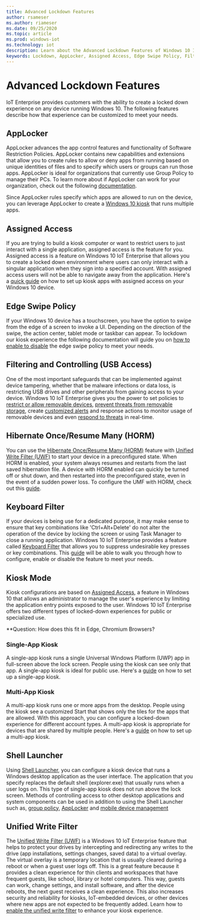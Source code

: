 ```yaml
---
title: Advanced Lockdown Features
author: rsameser
ms.author: riameser
ms.date: 09/25/2020
ms.topic: article
ms.prod: windows-iot
ms.technology: iot
description: Learn about the Advanced Lockdown Features of Windows 10 IoT Enterprise.
keywords: Lockdown, AppLocker, Assigned Access, Edge Swipe Policy, Filtering and Controlling, USB Access, Keyboard Filter, Kiosk Mode, Shell Launcher, Unified Write Filter, HORM
---
```


# Advanced Lockdown Features
IoT Enterprise provides customers with the ability to create a locked down experience on any device running Windows 10. The following features describe how that experience can be customized to meet your needs.

## AppLocker
AppLocker advances the app control features and functionality of Software Restriction Policies. AppLocker contains new capabilities and extensions that allow you to create rules to allow or deny apps from running based on unique identities of files and to specify which users or groups can run those apps. AppLocker is ideal for organizations that currently use Group Policy to manage their PCs. To learn more about if AppLocker can work for your organization, check out the following [documentation](https://docs.microsoft.com/windows/security/threat-protection/windows-defender-application-control/applocker/applocker-overview).

Since AppLocker rules specify which apps are allowed to run on the device, you can leverage AppLocker to create a [Windows 10 kiosk](https://docs.microsoft.com/windows/configuration/lock-down-windows-10-applocker) that runs multiple apps.

## Assigned Access
If you are trying to build a kiosk computer or want to restrict users to just interact with a single application, assigned access is the feature for you.
Assigned access is a feature on Windows 10 IoT Enterprise that allows you to create a locked down environment where users can only interact with a singular application when they sign into a specified account. With assigned access users will not be able to navigate away from the application.
Here's a [quick guide](https://docs.microsoft.com/windows-hardware/drivers/partnerapps/create-a-kiosk-app-for-assigned-access) on how to set up kiosk apps with assigned access on your Windows 10 device.  

## Edge Swipe Policy
If your Windows 10 device has a touchscreen, you have the option to swipe from the edge of a screen to invoke a UI. Depending on the direction of the swipe, the action center, tablet mode or taskbar can appear. To lockdown our kiosk experience the following documentation will guide you on [how to enable to disable](https://docs.microsoft.com/windows/client-management/mdm/policy-csp-lockdown#lockdown-allowedgeswipe) the edge swipe policy to meet your needs.

## Filtering and Controlling (USB Access)
One of the most important safeguards that can be implemented against device tampering, whether that be malware infections or data loss, is restricting USB drives and other peripherals from gaining access to your device. Windows 10 IoT Enterprise gives you the power to set policies to [restrict or allow removable devices](https://docs.microsoft.com/windows/security/threat-protection/device-control/control-usb-devices-using-intune#allow-or-block-removable-devices), [prevent threats from removable storage](https://docs.microsoft.com/windows/security/threat-protection/device-control/control-usb-devices-using-intune#prevent-threats-from-removable-storage), create [customized alerts](https://docs.microsoft.com/windows/security/threat-protection/device-control/control-usb-devices-using-intune#create-customized-alerts-and-response-actions) and response actions to monitor usage of removable devices and even [respond to threats](https://docs.microsoft.com/windows/security/threat-protection/device-control/control-usb-devices-using-intune#respond-to-threats) in real-time.

## Hibernate Once/Resume Many (HORM)
You can use the [Hibernate Once/Resume Many (HORM)](https://docs.microsoft.com/windows-hardware/customize/enterprise/hibernate-once-resume-many-horm-) feature with [Unified Write Filter (UWF)](https://docs.microsoft.com/windows/iot-enterprise/advanced_lockdown_features#unifiedwritefilter) to start your device in a preconfigured state. When HORM is enabled, your system always resumes and restarts from the last saved hibernation file. A device with HORM enabled can quickly be turned off or shut down, and then restarted into the preconfigured state, even in the event of a sudden power loss. To configure the UMF with HORM, check out this [guide](https://docs.microsoft.com/windows-hardware/customize/enterprise/hibernate-once-resume-many-horm-#configure-horm).

## Keyboard Filter
If your devices is being use for a dedicated purpose, it may make sense to ensure that key combinations like 'Ctrl+Alt+Delete' do not alter the operation of the device by locking the screen or using Task Manager to close a running application. Windows 10 IoT Enterprise provides a feature called [Keyboard Filter](https://docs.microsoft.com/windows-hardware/customize/enterprise/keyboardfilter#:~:text=Keyboard%20Filter.%20You%20can%20use%20Keyboard%20Filter%20to,using%20Task%20Manager%20to%20close%20a%20running%20application.) that allows you to suppress undesirable key presses or key combinations. This [guide](https://docs.microsoft.com/windows-hardware/customize/enterprise/keyboardfilter#turn-on-keyboard-filter) will be able to walk you through how to configure, enable or disable the feature to meet your needs.

## Kiosk Mode  
Kiosk configurations are based on [Assigned Access](https://docs.microsoft.com/windows/iot-enterprise/advanced_lockdown_features#assignedaccess), a feature in Windows 10 that allows an administrator to manage the user's experience by limiting the application entry points exposed to the user. Windows 10 IoT Enterprise offers two different types of locked-down experiences for public or specialized use.

**Question: How does this fit in Edge, Chromium Browsers?

### Single-App Kiosk
A single-app kiosk runs a single Universal Windows Platform (UWP) app in full-screen above the lock screen. People using the kiosk can see only that app. A single-app kiosk is ideal for public use. Here's a [guide](https://docs.microsoft.com/windows/configuration/kiosk-single-app) on how to set up a single-app kiosk.

### Multi-App Kiosk
A multi-app kiosk runs one or more apps from the desktop. People using the kiosk see a customized Start that shows only the tiles for the apps that are allowed. With this approach, you can configure a locked-down experience for different account types. A multi-app kiosk is appropriate for devices that are shared by multiple people. Here's a [guide](https://docs.microsoft.com/windows/configuration/lock-down-windows-10-to-specific-apps) on how to set up a multi-app kiosk.

## Shell Launcher
Using [Shell Launcher](https://docs.microsoft.com/windows/configuration/kiosk-shelllauncher), you can configure a kiosk device that runs a Windows desktop application as the user interface. The application that you specify replaces the default shell (explorer.exe) that usually runs when a user logs on. This type of single-app kiosk does not run above the lock screen. Methods of controlling access to other desktop applications and system components can be used in addition to using the Shell Launcher such as, [group policy](https://www.microsoft.com/download/details.aspx?id=25250), [AppLocker](https://docs.microsoft.com/windows/iot-enterprise/advanced_lockdown_features#applocker) and [mobile device management](https://docs.microsoft.com/windows/client-management/mdm/)

## Unified Write Filter
The [Unified Write Filter (UWF)](https://docs.microsoft.com/windows-hardware/customize/enterprise/unified-write-filter#turn-on-and-configure-uwf) is a Windows 10 IoT Enterprise feature that helps to protect your drives by intercepting and redirecting any writes to the drive (app installations, settings changes, saved data) to a virtual overlay. The virtual overlay is a temporary location that is usually cleared during a reboot or when a guest user logs off. This is a great feature because it provides a clean experience for thin clients and workspaces that have frequent guests, like school, library or hotel computers. This way, guests can work, change settings, and install software, and after the device reboots, the next guest receives a clean experience. This also increases security and reliability for kiosks, IoT-embedded devices, or other devices where new apps are not expected to be frequently added. Learn how to [enable the unified write filter](https://docs.microsoft.com/windows-hardware/customize/enterprise/uwf-turnonuwf) to enhance your kiosk experience.  
